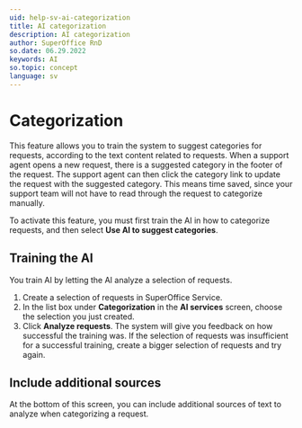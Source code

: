 ```yaml
---
uid: help-sv-ai-categorization
title: AI categorization
description: AI categorization
author: SuperOffice RnD
so.date: 06.29.2022
keywords: AI
so.topic: concept
language: sv
---
```


# Categorization

This feature allows you to train the system to suggest categories for requests, according to the text content related to requests. When a support agent opens a new request, there is a suggested category in the footer of the request. The support agent can then click the category link to update the request with the suggested category. This means time saved, since your support team will not have to read through the request to categorize manually.

To activate this feature, you must first train the AI in how to categorize requests, and then select **Use AI to suggest categories**.

## Training the AI

You train AI by letting the AI analyze a selection of requests.

1. Create a selection of requests in SuperOffice Service.
2. In the list box under **Categorization** in the **AI services** screen, choose the selection you just created.
3. Click **Analyze requests**. The system will give you feedback on how successful the training was. If the selection of requests was insufficient for a successful training, create a bigger selection of requests and try again.

## Include additional sources

At the bottom of this screen, you can include additional sources of text to analyze when categorizing a request.


